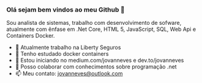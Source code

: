 ### Olá sejam bem vindos ao meu Github 👋

Sou analista de sistemas, trabalho com desenvolvimento de sofware, atualmente com ênfase em .Net Core, HTML 5, JavaScript, SQL, Web Api e Containers Docker.

- 🔭 Atualmente trabalho na Liberty Seguros
- 🌱 Tenho estudado docker containers
- 👯 Estou iniciando  no medium.com/jovanneves e dev.to/jovanneves
- 🤔 Posso colaborar com conhecimentos sobre programação .net
- 📫 Meu contato: jovanneves@outlook.com
